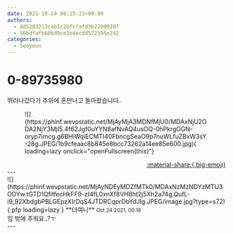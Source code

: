 ```yaml
---
date: 2021-10-24 00:15:23+09:00
authors:
  - dd5283213cab1c2bfcfafd3b2200028f
  - 56bdfafb606d9ce1b4ecdd572595e242
categories:
  - Seoyeon
---
```


# 0-89735980

<div class="post-container" markdown="1">
<div class="content-container md-sidebar__scrollwrap" markdown="1">

뛰러나갔다가 추위에 혼만나고 돌아왔습니다..
<figure markdown="1">
![](https://phinf.wevpstatic.net/MjAyMjA3MDNfMjU0/MDAxNjU2ODA2NjY3MjI5.4f62Jgf0uYYN8afNvAQ4usOQ-0hPkrgOGN-oryp7imcg.g6BHiWqiECMTI40FbncgSeaO9p7nuWLfuZBxW3sY-28g.JPEG/1b9cfeaac8b845e8bcc73262a14ee85e600.jpg){ loading=lazy onclick="openFullscreen(this)"}
</figure>


</div>
</div>

<div style="text-align: right;" markdown="1">
<a href="https://weverse.io/fromis9/fanpost/0-89735980" style="text-align: right;">:material-share:{.big-emoji}</a>
</div>
---

<div class="comments-container md-sidebar__scrollwrap" markdown="1">
<div class="comment" markdown="1">
<div class='id-container' markdown="1">
![](https://phinf.wevpstatic.net/MjAyNDEyMDZfMTk0/MDAxNzMzNDYzMTU3ODYw.tGTD1QfitfecHkFF9-zI4fL0xnXf8VH8ht2j5Xh2a74g.QufL-i9_92XbdgbPBLGEpzXIrDqS4JTDRCqprDbYdJIg.JPEG/image.jpg?type=s72){ pfp loading=lazy }
**<span class="artist">더여니</span>** <small>Oct 24 2021, 00:16</small><br>
</div>
<div class='comment-body' markdown="1">
잉 밖에 추워요..?ㅜ
</div>
</div>
</div>
---
